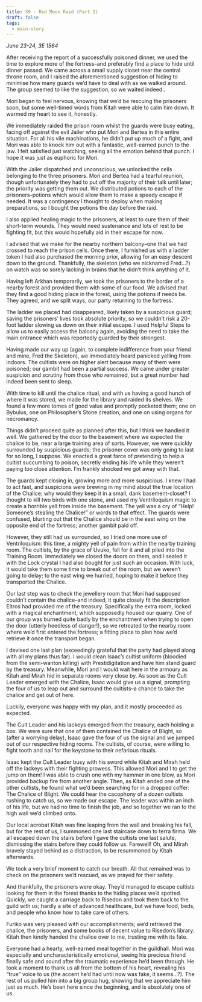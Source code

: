 ```yaml
---
title: S9 - Red Moon Raid (Part 2)
draft: false
tags:
  - main-story
---
```

*June 23-24, 3E 1564*

After receiving the report of a successfully poisoned dinner, we used the time to explore more of the fortress–and preferably find a place to hide until dinner passed. We came across a small supply closet near the central throne room, and I raised the aforementioned suggestion of hiding to minimise how many guards we’d have to deal with as we walked around. The group seemed to like the suggestion, so we waited indeed..

  

Mori began to feel nervous, knowing that we’d be rescuing the prisoners soon, but some well-timed words from Kitah were able to calm him down. It warmed my heart to see it, honestly.

  

We immediately raided the prison room whilst the guards were busy eating, facing off against the evil Jailer who put Mori and Bertea in this entire situation. For all his vile machinations, he didn’t put up much of a fight, and Mori was able to knock him out with a fantastic, well-earned punch to the jaw. I felt satisfied just watching, seeing all the emotion behind that punch. I hope it was just as euphoric for Mori.

  

With the Jailer dispatched and unconscious, we unlocked the cells belonging to the three prisoners. Mori and Bertea had a tearful reunion, though unfortunately they had to put off the majority of their talk until later; the priority was getting them out. We distributed potions to each of the prisoners–potions which would allow them to make a speedy escape if needed. It was a contingency I thought to deploy when making preparations, so I bought the potions the day before the raid.

  

I also applied healing magic to the prisoners, at least to cure them of their short-term wounds. They would need sustenance and lots of rest to be fighting fit, but this would hopefully aid in their escape for now.

  

I advised that we make for the nearby northern balcony–one that we had crossed to reach the prison cells. Once there, I furnished us with a ladder token I had also purchased the morning prior, allowing for an easy descent down to the ground. Thankfully, the skeleton (who we nicknamed Fred…?) on watch was so sorely lacking in brains that he didn’t think anything of it.

  

Having left Arkhan temporarily, we took the prisoners to the border of a nearby forest and provided them with some of our food. We advised that they find a good hiding place in the forest, using the potions if needs be. They agreed, and we split ways, our party returning to the fortress.

  

The ladder we placed had disappeared, likely taken by a suspicious guard; saving the prisoners’ lives took absolute priority, so we couldn’t risk a 20-foot ladder slowing us down on their initial escape. I used Helpful Steps to allow us to easily access the balcony again, avoiding the need to take the main entrance which was reportedly guarded by their strongest.

  

Having made our way up (again, to complete indifference from your friend and mine, Fred the Skeleton), we immediately heard panicked yelling from indoors. The cultists were on higher alert because many of them were poisoned; our gambit had been a partial success. We came under greater suspicion and scrutiny from those who remained, but a great number had indeed been sent to sleep.

  

With time to kill until the chalice ritual, and with us having a good hunch of where it was stored, we made for the library and raided its shelves. We found a few more tomes of good value and promptly pocketed them; one on Bybulus, one on Philosopher’s Stone creation, and one on using organs for necromancy.

  

Things didn’t proceed quite as planned after this, but I think we handled it well. We gathered by the door to the basement where we expected the chalice to be, near a large training area of sorts. However, we were quickly surrounded by suspicious guards; the prisoner cover was only going to last for so long, I suppose. We enacted a great farce of pretending to help a cultist succumbing to poison, secretly ending his life while they weren’t paying too close attention. I’m frankly shocked we got away with that.

  

The guards kept closing in, growing more and more suspicious. I knew I had to act fast, and suspicions were brewing in my mind about the true location of the Chalice; why would they keep it in a small, dank basement-closet? I thought to kill two birds with one stone, and used my Ventriloquism magic to create a horrible yell from inside the basement. The yell was a cry of “Help! Someone’s stealing the Chalice!” or words to that effect. The guards were confused, blurting out that the Chalice should be in the east wing on the opposite end of the fortress; another gambit paid off.

  

However, they still had us surrounded, so I tried one more use of Ventriloquism: this time, a mighty yell of pain from within the nearby training room. The cultists, by the grace of Uvuko, fell for it and all piled into the Training Room. Immediately we closed the doors on them, and I sealed it with the Lock crystal I had also bought for just such an occasion. With luck, it would take them some time to break out of the room, but we weren’t going to delay; to the east wing we hurried, hoping to make it before they transported the Chalice.

  

Our last step was to check the jewellery room that Mori had supposed couldn’t contain the chalice–and indeed, it quite closely fit the description Eltros had provided me of the treasury. Specifically the extra room, locked with a magical enchantment, which supposedly housed our quarry. One of our group was burned quite badly by the enchantment when trying to open the door (utterly heedless of danger!), so we retreated to the nearby room where we’d first entered the fortress; a fitting place to plan how we’d retrieve it once the transport began.

  

I devised one last plan (exceedingly grateful that the party had played along with all my plans thus far). I would clean Isaac’s cultist uniform (bloodied from the semi-wanton killing) with Prestidigitation and have him stand guard by the treasury. Meanwhile, Mori and I would wait here in the armoury as Kitah and Mirah hid in separate rooms very close by. As soon as the Cult Leader emerged with the Chalice, Isaac would give us a signal, prompting the four of us to leap out and surround the cultists–a chance to take the chalice and get out of here.

  

Luckily, everyone was happy with my plan, and it mostly proceeded as expected.

  

The Cult Leader and his lackeys emerged from the treasury, each holding a box. We were sure that one of them contained the Chalice of Blight, so (after a worrying delay), Isaac gave the four of us the signal and we jumped out of our respective hiding rooms. The cultists, of course, were willing to fight tooth and nail for the keystone to their nefarious rituals.

  

Isaac kept the Cult Leader busy with his sword while Kitah and Mirah held off the lackeys with their fighting prowess. This allowed Mori and I to get the jump on them! I was able to crush one with my hammer in one blow, as Mori provided backup fire from another angle. Then, as Kitah ended one of the other cultists, he found what we’d been searching for in a dropped coffer: The Chalice of Blight. We could hear the cacophony of a dozen cultists rushing to catch us, so we made our escape. The leader was within an inch of his life, but we had no time to finish the job, and so together we ran to the high wall we’d climbed onto.

  

Our local acrobat Kitah was fine leaping from the wall and breaking his fall, but for the rest of us, I summoned one last staircase down to terra firma. We all escaped down the stairs before I gave the cultists one last salute, dismissing the stairs before they could follow us. Farewell! Oh, and Mirah bravely stayed behind as a distraction, to be resummoned by Kitah afterwards.

  

We took a very brief moment to catch our breath. All that remained was to check on the prisoners we’d rescued, as we prayed for their safety.

  

And thankfully, the prisoners were okay. They’d managed to escape cultists looking for them in the forest thanks to the hiding places we’d spotted. Quickly, we caught a carriage back to Risedon and took them back to the guild with us; hardly a site of advanced healthcare, but we have food, beds, and people who know how to take care of others.

  

Furiko was very pleased with our accomplishments; we’d retrieved the chalice, the prisoners, and some books of decent value to Risedon’s library. Kitah then kindly handed the chalice over to me, trusting me with its fate. 

  

Everyone had a hearty, well-earned meal together in the guildhall. Mori was especially and uncharacteristically emotional, seeing his precious friend finally safe and sound after the traumatic experience he’d been through. He took a moment to thank us all from the bottom of his heart, revealing his “true” voice to us (the accent he’d had until now was fake, it seems…?). The rest of us pulled him into a big group hug, showing that we appreciate him just as much. He’s been here since the beginning, and is absolutely one of us.

